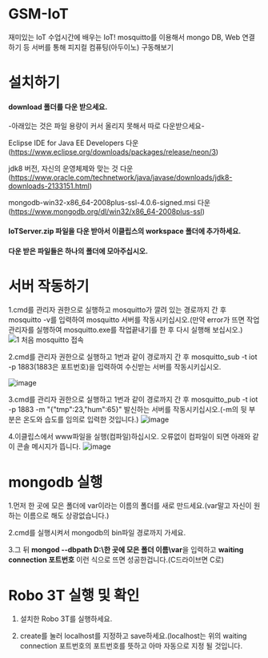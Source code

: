﻿GSM-IoT
=============
재미있는 IoT 수업시간에 배우는 IoT! mosquitto를 이용해서 mongo DB, Web 연결하기 등 서버를 통해 피지컬 컴퓨팅(아두이노) 구동해보기

설치하기
=============
#### download 폴더를 다운 받으세요.

-아래있는 것은 파일 용량이 커서 올리지 못해서 따로 다운받으세요-

Eclipse IDE for Java EE Developers 다운(https://www.eclipse.org/downloads/packages/release/neon/3)

jdk8 버전, 자신의 운영체제와 맞는 것 다운(https://www.oracle.com/technetwork/java/javase/downloads/jdk8-downloads-2133151.html)

mongodb-win32-x86_64-2008plus-ssl-4.0.6-signed.msi 다운(https://www.mongodb.org/dl/win32/x86_64-2008plus-ssl)

#### IoTServer.zip 파일을 다운 받아서 이클립스의 workspace 폴더에 추가하세요.
#### 다운 받은 파일들은 하나의 폴더에 모아주십시오.
서버 작동하기
===========
1.cmd를 관리자 권한으로 실행하고 mosquitto가 깔려 있는 경로까지 간 후 mosquitto -v를 입력하여 mosquitto 서버를 작동시키십시오.(만약 error가 뜨면 작업관리자를 실행하여 mosquitto.exe를 작업끝내기를 한 후 다시 실행해 보십시오.)
![1  처음 mosquitto 접속](https://user-images.githubusercontent.com/28949844/59104092-91ac3980-896b-11e9-82fb-b4bdcebc42c9.PNG)


2.cmd를 관리자 권한으로 실행하고 1번과 같이 경로까지 간 후 mosquitto_sub -t iot -p 1883(1883은 포트번호)을 입력하여 수신받는 서버를 작동시키십시오.

![image](https://user-images.githubusercontent.com/28949844/59105888-efdb1b80-896f-11e9-8e6c-7d905a98035c.png)


3.cmd를 관리자 권한으로 실행하고 1번과 같이 경로까지 간 후 mosquitto_pub -t iot -p 1883 -m "{\"tmp\":23,\"hum\":65}" 발신하는 서버를 작동시키십시오.(-m의 뒷 부분은 온도와 습도를 임의로 입력한 것입니다.)
![image](https://user-images.githubusercontent.com/28949844/59105511-0765d480-896f-11e9-851c-03c096d5bcb9.png)


4.이클립스에서 www파일을 실행(컴파일)하십시오.
오류없이 컴파일이 되면 아래와 같이 콘솔 메시지가 뜹니다.
![image](https://user-images.githubusercontent.com/28949844/59105965-287af500-8970-11e9-8b04-318c5b7cacf2.png)


mongodb 실행
===========
1.먼저 한 곳에 모은 폴더에 var이라는 이름의 폴더를 새로 만드세요.(var말고 자신이 원하는 이름으로 해도 상광없습니다.)

2.cmd를 실행시켜서 mongodb의 bin파일 경로까지 가세요.

3.그 뒤 **mongod --dbpath D:\한 곳에 모은 폴더 이름\var**을 입력하고 **waiting connection 포트번호** 이런 식으로 뜨면 성공한겁니다.(C드라이브면 C로) 

Robo 3T 실행 및 확인
===================
1. 설치한 Robo 3T를 실행하세요. 

2. create를 눌러 localhost를 지정하고 save하세요.(localhost는 위의 waiting connection 포트번호의 포트번호를 뜻하고 아마 자동으로 지정 될 것입니다.
